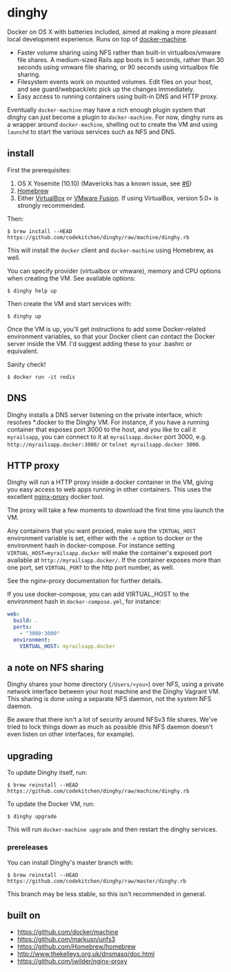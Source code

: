 # dinghy

Docker on OS X with batteries included, aimed at making a more pleasant local development experience.
Runs on top of [docker-machine](https://github.com/docker/machine).

  * Faster volume sharing using NFS rather than built-in virtualbox/vmware file shares. A medium-sized Rails app boots in 5 seconds, rather than 30 seconds using vmware file sharing, or 90 seconds using virtualbox file sharing.
  * Filesystem events work on mounted volumes. Edit files on your host, and see guard/webpack/etc pick up the changes immediately.
  * Easy access to running containers using built-in DNS and HTTP proxy.

Eventually `docker-machine` may have a rich enough plugin system that dinghy can
just become a plugin to `docker-machine`. For now, dinghy runs as a wrapper
around `docker-machine`, shelling out to create the VM and using `launchd` to
start the various services such as NFS and DNS.

## install

First the prerequisites:

1. OS X Yosemite (10.10) (Mavericks has a known issue, see [#6](https://github.com/codekitchen/dinghy/issues/6))
1. [Homebrew](https://github.com/Homebrew/homebrew)
1. Either [VirtualBox](https://www.virtualbox.org) or [VMware Fusion](http://www.vmware.com/products/fusion). If using VirtualBox, version 5.0+ is strongly recommended.

Then:

    $ brew install --HEAD https://github.com/codekitchen/dinghy/raw/machine/dinghy.rb

This will install the `docker` client and `docker-machine` using Homebrew, as well.

You can specify provider (virtualbox or vmware), memory and CPU options when creating the VM. See available options:

    $ dinghy help up

Then create the VM and start services with:

    $ dinghy up

Once the VM is up, you'll get instructions to add some Docker-related
environment variables, so that your Docker client can contact the Docker
server inside the VM. I'd suggest adding these to your .bashrc or
equivalent.

Sanity check!

    $ docker run -it redis

## DNS

Dinghy installs a DNS server listening on the private interface, which
resolves \*.docker to the Dinghy VM. For instance, if you have a running
container that exposes port 3000 to the host, and you like to call it
`myrailsapp`, you can connect to it at `myrailsapp.docker` port 3000, e.g.
`http://myrailsapp.docker:3000/` or `telnet myrailsapp.docker 3000`.

## HTTP proxy

Dinghy will run a HTTP proxy inside a docker container in
the VM, giving you easy access to web apps running in other containers.
This uses the excellent [nginx-proxy](https://github.com/jwilder/nginx-proxy)
docker tool.

The proxy will take a few moments to download the first time you launch the VM.

Any containers that you want proxied, make sure the `VIRTUAL_HOST`
environment variable is set, either with the `-e` option to docker or
the environment hash in docker-compose. For instance setting
`VIRTUAL_HOST=myrailsapp.docker` will make the container's exposed port
available at `http://myrailsapp.docker/`. If the container exposes more
than one port, set `VIRTUAL_PORT` to the http port number, as well.

See the nginx-proxy documentation for further details.

If you use docker-compose, you can add VIRTUAL_HOST to the environment hash in
`docker-compose.yml`, for instance:

```yaml
web:
  build: .
  ports:
    - "3000:3000"
  environment:
    VIRTUAL_HOST: myrailsapp.docker
```

## a note on NFS sharing

Dinghy shares your home directory (`/Users/<you>`) over NFS, using a
private network interface between your host machine and the Dinghy
Vagrant VM. This sharing is done using a separate NFS daemon, not the
system NFS daemon.

Be aware that there isn't a lot of security around NFSv3 file shares.
We've tried to lock things down as much as possible (this NFS daemon
doesn't even listen on other interfaces, for example).

## upgrading

To update Dinghy itself, run:

    $ brew reinstall --HEAD https://github.com/codekitchen/dinghy/raw/machine/dinghy.rb

To update the Docker VM, run:

    $ dinghy upgrade

This will run `docker-machine upgrade` and then restart the dinghy services.

### prereleases

You can install Dinghy's master branch with:

    $ brew reinstall --HEAD https://github.com/codekitchen/dinghy/raw/master/dinghy.rb

This branch may be less stable, so this isn't recommended in general.

## built on

 - https://github.com/docker/machine
 - https://github.com/markusn/unfs3
 - https://github.com/Homebrew/homebrew
 - http://www.thekelleys.org.uk/dnsmasq/doc.html
 - https://github.com/jwilder/nginx-proxy
